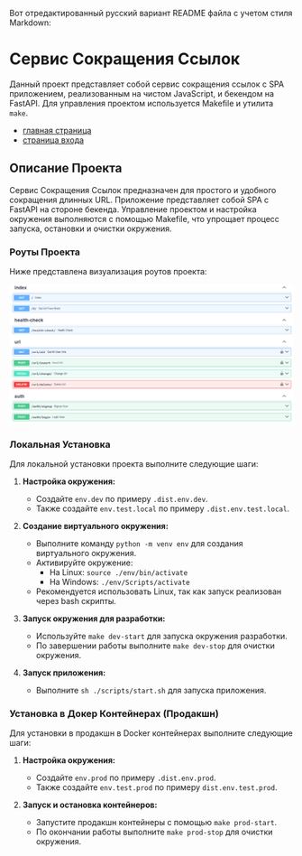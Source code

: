 Вот отредактированный русский вариант README файла с учетом стиля Markdown:

# Сервис Сокращения Ссылок

Данный проект представляет собой сервис сокращения ссылок с SPA приложением, реализованным на чистом JavaScript, и бекендом на FastAPI. Для управления проектом используется Makefile и утилита `make`.

- [главная страница](./main_page.png)
- [страница входа](./login_page.png)

## Описание Проекта

Сервис Сокращения Ссылок предназначен для простого и удобного сокращения длинных URL. Приложение представляет собой SPA с FastAPI на стороне бекенда. Управление проектом и настройка окружения выполняются с помощью Makefile, что упрощает процесс запуска, остановки и очистки окружения.

### Роуты Проекта

Ниже представлена визуализация роутов проекта:

![Роуты](./routes.png)

### Локальная Установка

Для локальной установки проекта выполните следующие шаги:

1. **Настройка окружения:**
   - Создайте `env.dev` по примеру `.dist.env.dev`.
   - Также создайте `env.test.local` по примеру `.dist.env.test.local`.

2. **Создание виртуального окружения:**
   - Выполните команду `python -m venv env` для создания виртуального окружения.
   - Активируйте окружение:
     - На Linux: `source ./env/bin/activate`
     - На Windows: `./env/Scripts/activate`
   - Рекомендуется использовать Linux, так как запуск реализован через bash скрипты.

3. **Запуск окружения для разработки:**
   - Используйте `make dev-start` для запуска окружения разработки.
   - По завершении работы выполните `make dev-stop` для очистки окружения.

4. **Запуск приложения:**
   - Выполните `sh ./scripts/start.sh` для запуска приложения.

### Установка в Докер Контейнерах (Продакшн)

Для установки в продакшн в Docker контейнерах выполните следующие шаги:

1. **Настройка окружения:**
   - Создайте `env.prod` по примеру `.dist.env.prod`.
   - Также создайте `env.test.prod` по примеру `dist.env.test.prod`.

2. **Запуск и остановка контейнеров:**
   - Запустите продакшн контейнеры с помощью `make prod-start`.
   - По окончании работы выполните `make prod-stop` для очистки окружения.
